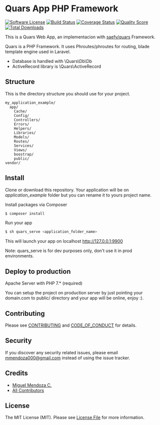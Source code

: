 # Quars App PHP Framework

[![Software License][ico-license]](LICENSE.md)
[![Build Status][ico-travis]][link-travis]
[![Coverage Status][ico-scrutinizer]][link-scrutinizer]
[![Quality Score][ico-code-quality]][link-code-quality]
[![Total Downloads][ico-downloads]][link-downloads]

This is a Quars Web App, an implementacion with [saefy/quars](https://github.com/saefy/quars/) Framework.

Quars is a PHP Framework. It uses Phroutes/phroutes for routing, blade template engine used in Laravel.

- Database is handled with \Quars\Db\Db
- ActiveRecord library is \Quars\ActiveRecord

## Structure

This is the directory structure you should use for your project. 

```
my_application_example/
  app/
    Cache/
    Config/
    Controllers/
    Errors/
    Helpers/
    Libraries/
    Models/
    Routes/
    Services/
    Views/
    boostrap/
    public/
vendor/
```

## Install

Clone or download this repository. Your application will be on _application_example_ folder but you can rename it to yours project name.

Install packages via Composer

``` bash
$ composer install
```

Run your app 

``` bash
$ sh quars_serve <application_folder_name>
```
This will launch your app on localhost http://127.0.0.1:9900

Note: quars_serve is for dev purposes only, don't use it in prod environments.

## Deploy to production
Apache Server with PHP 7.* (required)

You can setup the project on production server by just pointing your domain.com to public/ directory and your app will be online, enjoy :).

## Contributing

Please see [CONTRIBUTING](CONTRIBUTING.md) and [CODE_OF_CONDUCT](CODE_OF_CONDUCT.md) for details.

## Security

If you discover any security related issues, please email mmendoza000@gmail.com instead of using the issue tracker.

## Credits

- [Miguel Mendoza C.][link-author]
- [All Contributors][link-contributors]

## License

The MIT License (MIT). Please see [License File](LICENSE.md) for more information.

[ico-version]: https://img.shields.io/packagist/v/saefy/quars.svg?style=flat-square
[ico-license]: https://img.shields.io/badge/license-MIT-brightgreen.svg?style=flat-square
[ico-travis]: https://img.shields.io/travis/saefy/quars/master.svg?style=flat-square
[ico-scrutinizer]: https://img.shields.io/scrutinizer/coverage/g/saefy/quars.svg?style=flat-square
[ico-code-quality]: https://img.shields.io/scrutinizer/g/saefy/quars.svg?style=flat-square
[ico-downloads]: https://img.shields.io/packagist/dt/saefy/quars.svg?style=flat-square

[link-packagist]: https://packagist.org/packages/saefy/quars
[link-travis]: https://travis-ci.org/saefy/quars
[link-scrutinizer]: https://scrutinizer-ci.com/g/saefy/quars/code-structure
[link-code-quality]: https://scrutinizer-ci.com/g/saefy/quars
[link-downloads]: https://packagist.org/packages/saefy/quars
[link-author]: https://github.com/mmendoza000
[link-contributors]: ../../contributors
